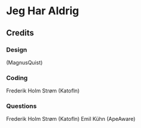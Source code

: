 # Jeg Har Aldrig

## Credits
### Design
(MagnusQuist)
### Coding
Frederik Holm Strøm (Katofln)
### Questions
Frederik Holm Strøm (Katofln)
Emil Kühn (ApeAware)
